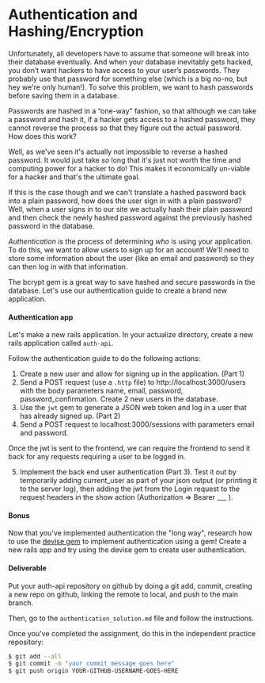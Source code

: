 # Authentication and Hashing/Encryption

Unfortunately, all developers have to assume that someone will break into their database eventually. And when your database inevitably gets hacked, you don’t want hackers to have access to your user’s passwords. They probably use that password for something else (which is a big no-no, but hey we're only human!). To solve this problem, we want to hash passwords before saving them in a database.

Passwords are hashed in a “one-way” fashion, so that although we can take a password and hash it, if a hacker gets access to a hashed password, they cannot reverse the process so that they figure out the actual password. How does this work?

Well, as we've seen it's actually not impossible to reverse a hashed password. It would just take _so_ long that it's just not worth the time and computing power for a hacker to do! This makes it economically un-viable for a hacker and that's the ultimate goal.

If this is the case though and we can't translate a hashed password back into a plain password, how does the user sign in with a plain password? Well, when a user signs in to our site we actually hash their plain password and then check the newly hashed password against the previously hashed password in the database.

_Authentication_ is the process of determining _who_ is using your application. To do this, we want to allow users to sign up for an account! We'll need to store some information about the user (like an email and password) so they can then log in with that information.

The bcrypt gem is a great way to save hashed and secure passwords in the database. Let's use our authentication guide to create a brand new application.

#### Authentication app

Let's make a new rails application. In your actualize directory, create a new rails application called `auth-api`.

Follow the authentication guide to do the following actions:

1. Create a new user and allow for signing up in the application. (Part 1)
2. Send a POST request (use a `.http` file) to http://localhost:3000/users with the body parameters name, email, password, password_confirmation. Create 2 new users in the database.
3. Use the `jwt` gem to generate a JSON web token and log in a user that has already signed up. (Part 2)
4. Send a POST request to localhost:3000/sessions with parameters email and password.

Once the jwt is sent to the frontend, we can require the frontend to send it back for any requests requiring a user to be logged in.

5. Implement the back end user authentication (Part 3). Test it out by temporarily adding current_user as part of your json output (or printing it to the server log), then adding the jwt from the Login request to the request headers in the show action (Authorization => Bearer \_\_\_ ).

#### Bonus

Now that you've implemented authentication the "long way", research how to use the [devise gem](https://github.com/plataformatec/devise) to implement authentication using a gem! Create a new rails app and try using the devise gem to create user authentication.

#### Deliverable

Put your auth-api repository on github by doing a git add, commit, creating a new repo on github, linking the remote to local, and push to the main branch.

Then, go to the `authentication_solution.md` file and follow the instructions.

Once you've completed the assignment, do this in the independent practice repository:

```bash
$ git add --all
$ git commit -m "your commit message goes here"
$ git push origin YOUR-GITHUB-USERNAME-GOES-HERE
```
